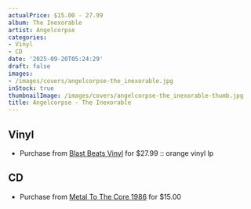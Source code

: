 ```yaml
---
actualPrice: $15.00 - 27.99
album: The Inexorable
artist: Angelcorpse
categories:
- Vinyl
- CD
date: '2025-09-20T05:24:29'
draft: false
images:
- /images/covers/angelcorpse-the_inexorable.jpg
inStock: true
thumbnailImage: /images/covers/angelcorpse-the_inexorable-thumb.jpg
title: Angelcorpse - The Inexorable
---
```


## Vinyl
* Purchase from [Blast Beats Vinyl](https://blastbeatsvinyl.com/products/angelcorpse-the-inexorable-orange-vinyl-lp) for $27.99 :: orange vinyl lp
## CD
* Purchase from [Metal To The Core 1986](https://metaltothecore1986.com/shop/angelcorpse-the-inexorable-cd/) for $15.00
